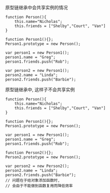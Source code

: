 <link rel="stylesheet" href="http://yandex.st/highlightjs/6.1/styles/default.min.css">
<script src="http://yandex.st/highlightjs/6.1/highlight.min.js"></script>
<script>
    hljs.tabReplace = '    ';
    hljs.initHighlightingOnLoad();
</script>

原型链继承中会共享实例的情况

	function Person(){
		this.name="Nicholas";
		this.friends = ["Shelby","Court", "Van"]
	}
	
	function Person1(){};
	Person1.prototype = new Person();
	
	var person1 = new Person1();
	person1.name = "Greg";
	person1.friends.push("Rob");
	
	var person2 = new Person1();
	person2.name = "Linda";
	person2.friends.push("Barbie");

原型链继承中, 这样子不会共享实例

	function Person(){
		this.name="Nicholas";
		this.friends = ["Shelby","Court", "Van"]
	}
	
	function Person1(){};
	Person1.prototype = new Person();
	
	var person1 = new Person1();
	person1.name = "Greg";
	person1.friends.push("Rob");
	
	function Person2(){};
	Person2.prototype = new Person();
	
	var person2 = new Person2();
	person2.name = "Linda";
	person2.friends.push("Barbie");
	// 问题在于给对象添加函数时, 
	// 会由于不能做到函数复用而降低效率
	













